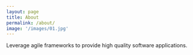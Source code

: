 ```yaml
---
layout: page
title: About
permalink: /about/
image: '/images/01.jpg'
---
```


Leverage agile frameworks to provide high quality software applications.